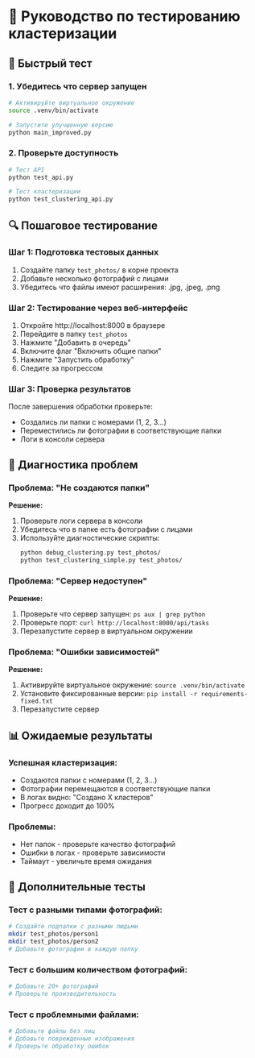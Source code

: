 # 🧪 Руководство по тестированию кластеризации

## 🚀 Быстрый тест

### 1. Убедитесь что сервер запущен
```bash
# Активируйте виртуальное окружение
source .venv/bin/activate

# Запустите улучшенную версию
python main_improved.py
```

### 2. Проверьте доступность
```bash
# Тест API
python test_api.py

# Тест кластеризации
python test_clustering_api.py
```

## 🔍 Пошаговое тестирование

### Шаг 1: Подготовка тестовых данных
1. Создайте папку `test_photos/` в корне проекта
2. Добавьте несколько фотографий с лицами
3. Убедитесь что файлы имеют расширения: .jpg, .jpeg, .png

### Шаг 2: Тестирование через веб-интерфейс
1. Откройте http://localhost:8000 в браузере
2. Перейдите в папку `test_photos`
3. Нажмите "Добавить в очередь"
4. Включите флаг "Включить общие папки"
5. Нажмите "Запустить обработку"
6. Следите за прогрессом

### Шаг 3: Проверка результатов
После завершения обработки проверьте:
- Создались ли папки с номерами (1, 2, 3...)
- Переместились ли фотографии в соответствующие папки
- Логи в консоли сервера

## 🐛 Диагностика проблем

### Проблема: "Не создаются папки"
**Решение:**
1. Проверьте логи сервера в консоли
2. Убедитесь что в папке есть фотографии с лицами
3. Используйте диагностические скрипты:
   ```bash
   python debug_clustering.py test_photos/
   python test_clustering_simple.py test_photos/
   ```

### Проблема: "Сервер недоступен"
**Решение:**
1. Проверьте что сервер запущен: `ps aux | grep python`
2. Проверьте порт: `curl http://localhost:8000/api/tasks`
3. Перезапустите сервер в виртуальном окружении

### Проблема: "Ошибки зависимостей"
**Решение:**
1. Активируйте виртуальное окружение: `source .venv/bin/activate`
2. Установите фиксированные версии: `pip install -r requirements-fixed.txt`
3. Перезапустите сервер

## 📊 Ожидаемые результаты

### Успешная кластеризация:
- Создаются папки с номерами (1, 2, 3...)
- Фотографии перемещаются в соответствующие папки
- В логах видно: "Создано X кластеров"
- Прогресс доходит до 100%

### Проблемы:
- Нет папок - проверьте качество фотографий
- Ошибки в логах - проверьте зависимости
- Таймаут - увеличьте время ожидания

## 🔧 Дополнительные тесты

### Тест с разными типами фотографий:
```bash
# Создайте подпапки с разными людьми
mkdir test_photos/person1
mkdir test_photos/person2
# Добавьте фотографии в каждую папку
```

### Тест с большим количеством фотографий:
```bash
# Добавьте 20+ фотографий
# Проверьте производительность
```

### Тест с проблемными файлами:
```bash
# Добавьте файлы без лиц
# Добавьте поврежденные изображения
# Проверьте обработку ошибок
```
